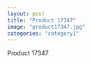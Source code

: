 ```yaml
---
layout: post
title: "Product 17347"
image: "product17347.jpg"
categories: "category1"
---
```

Product 17347
